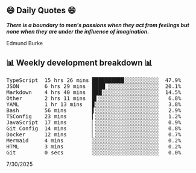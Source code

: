 ## 😄 Daily Quotes 😄

_**There is a boundary to men's passions when they act from feelings but none when they are under the influence of imagination.**_

Edmund Burke



## 📊 Weekly development breakdown 📊

<pre>TypeScript  15 hrs 26 mins ██████████░░░░░░░░░░░  47.9%
JSON        6 hrs 29 mins  ████▏░░░░░░░░░░░░░░░░  20.1%
Markdown    4 hrs 40 mins  ███░░░░░░░░░░░░░░░░░░  14.5%
Other       2 hrs 11 mins  █▍░░░░░░░░░░░░░░░░░░░   6.8%
YAML        1 hr 13 mins   ▊░░░░░░░░░░░░░░░░░░░░   3.8%
Bash        56 mins        ▌░░░░░░░░░░░░░░░░░░░░   2.9%
TSConfig    23 mins        ▎░░░░░░░░░░░░░░░░░░░░   1.2%
JavaScript  17 mins        ▏░░░░░░░░░░░░░░░░░░░░   0.9%
Git Config  14 mins        ▏░░░░░░░░░░░░░░░░░░░░   0.8%
Docker      12 mins        ▏░░░░░░░░░░░░░░░░░░░░   0.7%
Mermaid     4 mins         ░░░░░░░░░░░░░░░░░░░░░   0.2%
HTML        3 mins         ░░░░░░░░░░░░░░░░░░░░░   0.2%
Git         0 secs         ░░░░░░░░░░░░░░░░░░░░░   0.0%</pre>

7/30/2025